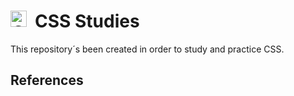 # CSS Studies <img align="left" alt="CSS3 logo" title="CSS 3" width="26px" src="https://cdn.jsdelivr.net/gh/devicons/devicon/icons/css3/css3-original.svg" style="padding-right:10px;" />
This repository´s been created in order to study and practice CSS.

## References

